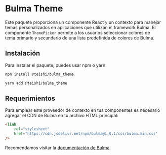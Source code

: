 # Bulma Theme

Este paquete proporciona un componente React y un contexto para manejar temas personalizados en aplicaciones que utilizan el framework Bulma. El componente `ThemePicker` permite a los usuarios seleccionar colores de tema primario y secundario de una lista predefinida de colores de Bulma.

## Instalación

Para instalar el paquete, puedes usar npm o yarn:

```bash
npm install @teishi/bulma_theme
```

```bash
yarn add @teishi/bulma_theme
```

## Requerimientos

Para emplear este proveedor de contexto en tus componentes es necesario agregar el CDN de Bulma en tu archivo HTML principal:

```html
<link
    rel="stylesheet"
    href="https://cdn.jsdelivr.net/npm/bulma@1.0.1/css/bulma.min.css"
/>
```

Recomendamos visitar la [documentación de Bulma](https://bulma.io/documentation/start/installation/).
